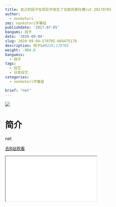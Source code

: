 ```yaml
---
title: 自己的段子在现实中发生了也能完美吐槽cut 20170705
author:
  - nonkotori
zmz: nonkotori字幕组
publishdate: '2017-07-05'
bangumi: 段子
date: '2020-09-04'
slug: 2020-09-04-170705-669475178
description: 段子&#8226;170705
weight: -904.0
bangumis:
  - 段子
tags:
  - 综艺
  - 日本综艺
categories:
  - nonkotori字幕组

brief: "net"
---
```

![](https://raw.githubusercontent.com/tcgriffith/owaraisite/master/static/tmpimg/c0544a525377015c45ce1b74e97ec97613b41826.jpg.480.jpg)
# 简介  
net  

[去B站观看](https://www.bilibili.com/video/av669475178/)
<div class ="resp-container"><iframe class="testiframe" src="//player.bilibili.com/player.html?aid=669475178"", scrolling="no", allowfullscreen="true" > </iframe></div> 
